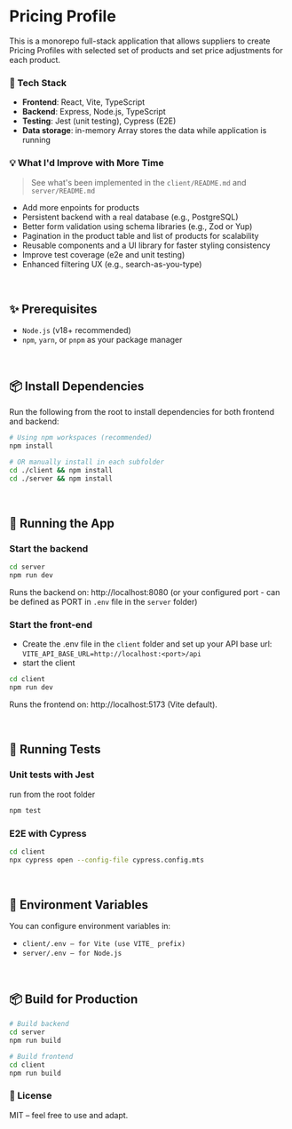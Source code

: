 # Pricing Profile

This is a monorepo full-stack application that allows suppliers to create Pricing Profiles with selected set of products and set price adjustments for each product.
<br />

### 🧰 Tech Stack
- <b>Frontend</b>: React, Vite, TypeScript
- <b>Backend</b>: Express, Node.js, TypeScript
- <b>Testing</b>: Jest (unit testing), Cypress (E2E)
- <b>Data storage</b>: in-memory Array stores the data while application is running

### 💡 What I'd Improve with More Time

> See what's been implemented in the ```client/README.md``` and ```server/README.md```
 - Add more enpoints for products
 - Persistent backend with a real database (e.g., PostgreSQL)
 - Better form validation using schema libraries (e.g., Zod or Yup)
 - Pagination in the product table and list of products for scalability
 - Reusable components and a UI library for faster styling consistency
 - Improve test coverage (e2e and unit testing)
 - Enhanced filtering UX (e.g., search-as-you-type)
<br />


## ✨ Prerequisites

- `Node.js` (v18+ recommended)
- `npm`, `yarn`, or `pnpm` as your package manager
<br />

## 📦 Install Dependencies

Run the following from the root to install dependencies for both frontend and backend:

```bash
# Using npm workspaces (recommended)
npm install

# OR manually install in each subfolder
cd ./client && npm install
cd ./server && npm install
```
<br />

## 🚀 Running the App
### Start the backend
```bash
cd server
npm run dev
```
Runs the backend on: http://localhost:8080 (or your configured port - can be defined as PORT in ```.env``` file in the ```server``` folder)

### Start the front-end
- Create the .env file in the ```client``` folder and set up your API base url: ```VITE_API_BASE_URL=http://localhost:<port>/api```
- start the client
```bash
cd client
npm run dev
```
Runs the frontend on: http://localhost:5173 (Vite default).

<br />


## 🧪 Running Tests

### Unit tests with Jest
run from the root folder
```bash
npm test
```
### E2E with Cypress
```bash
cd client
npx cypress open --config-file cypress.config.mts
```
<br />

## 📁 Environment Variables
You can configure environment variables in:

- ```client/.env – for Vite (use VITE_ prefix)```
- ```server/.env – for Node.js```

<br />

## 📦 Build for Production
```bash
# Build backend
cd server
npm run build
```

```bash
# Build frontend
cd client
npm run build
```

### 📝 License
MIT – feel free to use and adapt.
